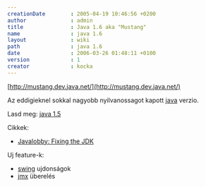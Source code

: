 ```yaml
---
creationDate        : 2005-04-19 10:46:56 +0200 
author              : admin 
title               : Java 1.6 aka "Mustang" 
name                : java 1.6 
layout              : wiki 
path                : java 1.6 
date                : 2006-03-26 01:48:11 +0100 
version             : 1 
creator             : kocka 
---
```

[http://mustang.dev.java.net/](http://mustang.dev.java.net/)

Az eddigieknel sokkal nagyobb nyilvanossagot kapott [java](java.html) verzio.

Lasd meg: [java 1.5](java%201.5.html)

Cikkek:

*   [Javalobby: Fixing the JDK](http://www.javalobby.org/articles/fixing-the-jdk/)

Uj feature-k:

*   [swing](Swing.html) ujdonságok
*   [jmx](JMX.html) überelés
